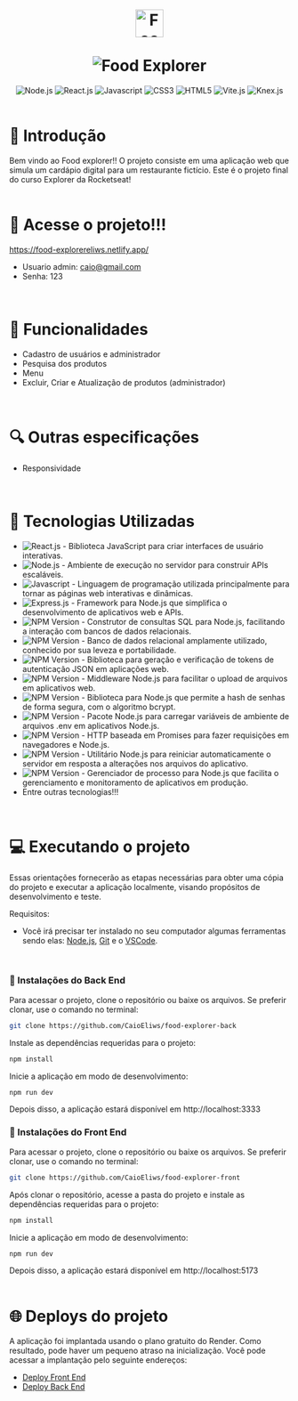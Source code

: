 <div>
  <h1 align="center">
    <img src="https://github.com/CaioEliws/food-explorer-front/assets/133777500/a9e627c9-65a8-447e-82c6-203380a8ae02" height="50px" alt="Food Explorer">
    <br />
    <br />
    <img src="https://github.com/CaioEliws/food-explorer-front/assets/133777500/b97ecd00-1726-4a99-9b18-4b900713ef73"  alt="Food Explorer">
  </h1
</div>

<div align="center">
  <img alt="Node.js" src="https://img.shields.io/npm/v/node?logo=node.js&logoColor=green&label=Node&color=green">
  <img alt="React.js" src="https://img.shields.io/npm/v/react?logo=react&logoColor=blue&label=React&color=blue">
  <img alt="Javascript" src="https://img.shields.io/npm/v/javascript?logo=javascript&logoColor=gold&label=Javascript&color=gold">
  <img alt="CSS3" src="https://img.shields.io/npm/v/css3?logo=css3&logoColor=blue&label=CSS&color=blue">
  <img alt="HTML5" src="https://img.shields.io/npm/v/html5?logo=javascript&logoColor=red&label=HTML5&color=red">
  <img alt="Vite.js" src="https://img.shields.io/npm/v/vite?logo=vite&label=Vite&color=darkblue">
  <img alt="Knex.js" src="https://img.shields.io/npm/v/knex?logo=knex.js&label=Knex.js&color=darkorange">
  <br />
  <br />
</div>

# 🌟 Introdução
  
Bem vindo ao Food explorer!! O projeto consiste em uma aplicação web que simula um cardápio digital para um restaurante fictício. Este é o projeto final do curso Explorer da Rocketseat!
<br />
<br />

# 🔗 Acesse o projeto!!!

https://food-explorereliws.netlify.app/
- Usuario admin: caio@gmail.com
- Senha: 123
<br />

# 🔧 Funcionalidades

- Cadastro de usuários e administrador
- Pesquisa dos produtos
- Menu
- Excluir, Criar e Atualização de produtos (administrador)
<br />

# 🔍 Outras especificações
- Responsividade
<br />

# 🧰 Tecnologias Utilizadas
- <img alt="React.js" src="https://img.shields.io/npm/v/react?logo=react&logoColor=blue&label=React&color=blue"> - Biblioteca JavaScript para criar interfaces de usuário interativas.
- <img alt="Node.js" src="https://img.shields.io/npm/v/node?logo=node.js&logoColor=green&label=Node&color=green"> - Ambiente de execução no servidor para construir APIs escaláveis.
- <img alt="Javascript" src="https://img.shields.io/npm/v/javascript?logo=javascript&logoColor=gold&label=Javascript&color=gold"> - Linguagem de programação utilizada principalmente para tornar as páginas web interativas e dinâmicas.
- <img alt="Express.js" src="https://img.shields.io/npm/v/express?logo=Express&label=Express.js&color=white&link=https%3A%2F%2Fexpressjs.com%2Fpt-br%2F"> - Framework para Node.js que simplifica o desenvolvimento de aplicativos web e APIs.
- <img alt="NPM Version" src="https://img.shields.io/npm/v/knex?logo=knex.js&label=Knex.js&color=orange"> - Construtor de consultas SQL para Node.js, facilitando a interação com bancos de dados relacionais.
- <img alt="NPM Version" src="https://img.shields.io/npm/v/sql?logo=sqlite&label=SQLite&color=black"> - Banco de dados relacional amplamente utilizado, conhecido por sua leveza e portabilidade.
- <img alt="NPM Version" src="https://img.shields.io/npm/v/jsonwebtoken?logo=npm&label=Jsonwebtoken&color=darkred"> - Biblioteca para geração e verificação de tokens de autenticação JSON em aplicações web.
- <img alt="NPM Version" src="https://img.shields.io/npm/v/multer?logo=npm&label=Multer&color=darkred"> - Middleware Node.js para facilitar o upload de arquivos em aplicativos web.
- <img alt="NPM Version" src="https://img.shields.io/npm/v/bcrypt?logo=npm&label=Bcrypt&color=darkred"> - Biblioteca para Node.js que permite a hash de senhas de forma segura, com o algoritmo bcrypt.
- <img alt="NPM Version" src="https://img.shields.io/npm/v/dotenv?logo=npm&label=Dotenv&color=darkred"> - Pacote Node.js para carregar variáveis de ambiente de arquivos .env em aplicativos Node.js.
- <img alt="NPM Version" src="https://img.shields.io/npm/v/axios?logo=axios&logoColor=purple&label=Axios&color=purple"> - HTTP baseada em Promises para fazer requisições em navegadores e Node.js.
- <img alt="NPM Version" src="https://img.shields.io/npm/v/nodemon?logo=nodemon&label=Nodemon&color=green">  - Utilitário Node.js para reiniciar automaticamente o servidor em resposta a alterações nos arquivos do aplicativo.
- <img alt="NPM Version" src="https://img.shields.io/npm/v/pm2?logo=pm2&logoColor=pink&label=PM2&color=pink"> -  Gerenciador de processo para Node.js que facilita o gerenciamento e monitoramento de aplicativos em produção.
- Entre outras tecnologias!!!
<br />

# 💻 Executando o projeto
Essas orientações fornecerão as etapas necessárias para obter uma cópia do projeto e executar a aplicação localmente, visando propósitos de desenvolvimento e teste.

Requisitos:
<br />
- Você irá precisar ter instalado no seu computador algumas ferramentas sendo elas: <a href="https://nodejs.org/en">Node.js</a>, <a href="https://git-scm.com/downloads">Git</a> e o <a href="https://code.visualstudio.com">VSCode</a>.
<br />

### 🚀 Instalações do Back End

Para acessar o projeto, clone o repositório ou baixe os arquivos. Se preferir clonar, use o comando no terminal:
```sh
git clone https://github.com/CaioEliws/food-explorer-back
```

Instale as dependências requeridas para o projeto:
```sh
npm install
```

Inicie a aplicação em modo de desenvolvimento:
```sh
npm run dev
```
Depois disso, a aplicação estará disponível em http://localhost:3333

### 🚀 Instalações do Front End

Para acessar o projeto, clone o repositório ou baixe os arquivos. Se preferir clonar, use o comando no terminal:
```sh
git clone https://github.com/CaioEliws/food-explorer-front
```

Após clonar o repositório, acesse a pasta do projeto e instale as dependências requeridas para o projeto:
```sh
npm install
```

Inicie a aplicação em modo de desenvolvimento:
```sh
npm run dev
```
Depois disso, a aplicação estará disponível em http://localhost:5173
<br />
<br />

# 🌐 Deploys do projeto
A aplicação foi implantada usando o plano gratuito do Render. Como resultado, pode haver um pequeno atraso na inicialização. Você pode acessar a implantação pelo seguinte endereços:
- <a href="https://food-explorereliws.netlify.app">Deploy Front End</a>
- <a href="https://foodexplorer-api-osdj.onrender.com">Deploy Back End</a>














